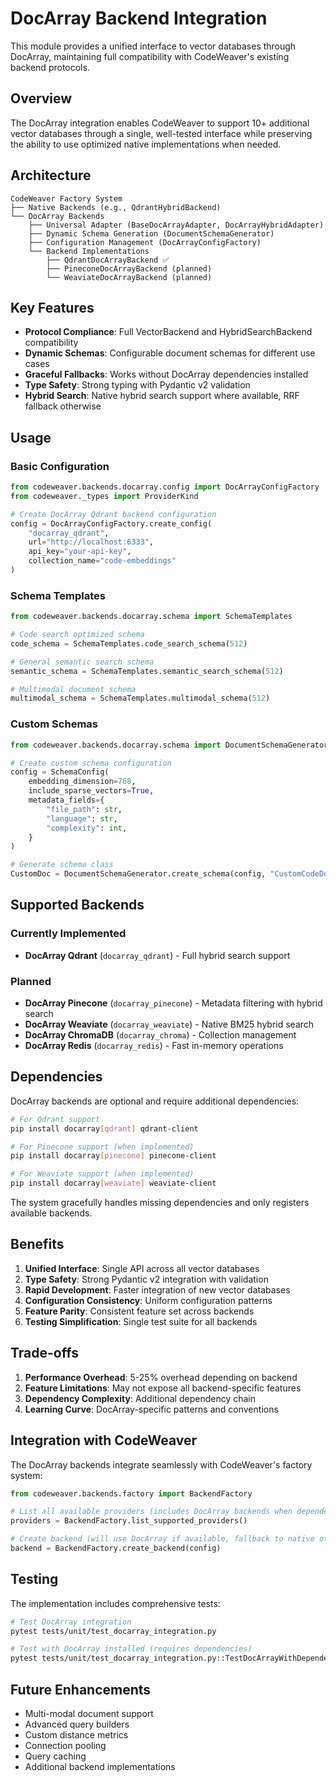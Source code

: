 # DocArray Backend Integration

This module provides a unified interface to vector databases through DocArray, maintaining full compatibility with CodeWeaver's existing backend protocols.

## Overview

The DocArray integration enables CodeWeaver to support 10+ additional vector databases through a single, well-tested interface while preserving the ability to use optimized native implementations when needed.

## Architecture

```
CodeWeaver Factory System
├── Native Backends (e.g., QdrantHybridBackend)
└── DocArray Backends
    ├── Universal Adapter (BaseDocArrayAdapter, DocArrayHybridAdapter)
    ├── Dynamic Schema Generation (DocumentSchemaGenerator)
    ├── Configuration Management (DocArrayConfigFactory)
    └── Backend Implementations
        ├── QdrantDocArrayBackend ✅
        ├── PineconeDocArrayBackend (planned)
        └── WeaviateDocArrayBackend (planned)
```

## Key Features

- **Protocol Compliance**: Full VectorBackend and HybridSearchBackend compatibility
- **Dynamic Schemas**: Configurable document schemas for different use cases
- **Graceful Fallbacks**: Works without DocArray dependencies installed
- **Type Safety**: Strong typing with Pydantic v2 validation
- **Hybrid Search**: Native hybrid search support where available, RRF fallback otherwise

## Usage

### Basic Configuration

```python
from codeweaver.backends.docarray.config import DocArrayConfigFactory
from codeweaver._types import ProviderKind

# Create DocArray Qdrant backend configuration
config = DocArrayConfigFactory.create_config(
    "docarray_qdrant",
    url="http://localhost:6333",
    api_key="your-api-key",
    collection_name="code-embeddings"
)
```

### Schema Templates

```python
from codeweaver.backends.docarray.schema import SchemaTemplates

# Code search optimized schema
code_schema = SchemaTemplates.code_search_schema(512)

# General semantic search schema  
semantic_schema = SchemaTemplates.semantic_search_schema(512)

# Multimodal document schema
multimodal_schema = SchemaTemplates.multimodal_schema(512)
```

### Custom Schemas

```python
from codeweaver.backends.docarray.schema import DocumentSchemaGenerator, SchemaConfig

# Create custom schema configuration
config = SchemaConfig(
    embedding_dimension=768,
    include_sparse_vectors=True,
    metadata_fields={
        "file_path": str,
        "language": str,
        "complexity": int,
    }
)

# Generate schema class
CustomDoc = DocumentSchemaGenerator.create_schema(config, "CustomCodeDoc")
```

## Supported Backends

### Currently Implemented
- **DocArray Qdrant** (`docarray_qdrant`) - Full hybrid search support

### Planned
- **DocArray Pinecone** (`docarray_pinecone`) - Metadata filtering with hybrid search
- **DocArray Weaviate** (`docarray_weaviate`) - Native BM25 hybrid search
- **DocArray ChromaDB** (`docarray_chroma`) - Collection management
- **DocArray Redis** (`docarray_redis`) - Fast in-memory operations

## Dependencies

DocArray backends are optional and require additional dependencies:

```bash
# For Qdrant support
pip install docarray[qdrant] qdrant-client

# For Pinecone support (when implemented)
pip install docarray[pinecone] pinecone-client

# For Weaviate support (when implemented)  
pip install docarray[weaviate] weaviate-client
```

The system gracefully handles missing dependencies and only registers available backends.

## Benefits

1. **Unified Interface**: Single API across all vector databases
2. **Type Safety**: Strong Pydantic v2 integration with validation
3. **Rapid Development**: Faster integration of new vector databases
4. **Configuration Consistency**: Uniform configuration patterns
5. **Feature Parity**: Consistent feature set across backends
6. **Testing Simplification**: Single test suite for all backends

## Trade-offs

1. **Performance Overhead**: 5-25% overhead depending on backend
2. **Feature Limitations**: May not expose all backend-specific features
3. **Dependency Complexity**: Additional dependency chain
4. **Learning Curve**: DocArray-specific patterns and conventions

## Integration with CodeWeaver

The DocArray backends integrate seamlessly with CodeWeaver's factory system:

```python
from codeweaver.backends.factory import BackendFactory

# List all available providers (includes DocArray backends when dependencies available)
providers = BackendFactory.list_supported_providers()

# Create backend (will use DocArray if available, fallback to native otherwise)
backend = BackendFactory.create_backend(config)
```

## Testing

The implementation includes comprehensive tests:

```bash
# Test DocArray integration
pytest tests/unit/test_docarray_integration.py

# Test with DocArray installed (requires dependencies)
pytest tests/unit/test_docarray_integration.py::TestDocArrayWithDependencies
```

## Future Enhancements

- Multi-modal document support
- Advanced query builders  
- Custom distance metrics
- Connection pooling
- Query caching
- Additional backend implementations